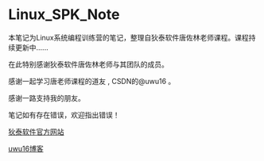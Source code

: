 # Linux_SPK_Note
本笔记为Linux系统编程训练营的笔记，整理自狄泰软件唐佐林老师课程。课程持续更新中......

在此特别感谢狄泰软件唐佐林老师与其团队的成员。

感谢一起学习唐老师课程的道友 , CSDN的@uwu16 。

感谢一路支持我的朋友。

笔记如有存在错误，欢迎指出错误！

[狄泰软件官方网站](http://www.dt4sw.com/)

[uwu16博客](https://blog.csdn.net/weixin_36098975?type=blog)
